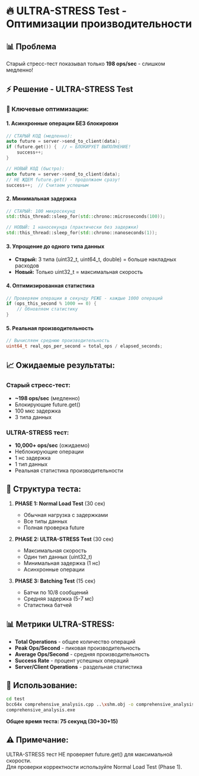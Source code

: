 # 🔥 ULTRA-STRESS Test - Оптимизации производительности

## 📊 Проблема
Старый стресс-тест показывал только **198 ops/sec** - слишком медленно!

## ⚡ Решение - ULTRA-STRESS Test

### 🚀 Ключевые оптимизации:

#### 1. **Асинхронные операции БЕЗ блокировки**
```cpp
// СТАРЫЙ КОД (медленно):
auto future = server->send_to_client(data);
if (future.get()) {  // ← БЛОКИРУЕТ ВЫПОЛНЕНИЕ!
    success++;
}

// НОВЫЙ КОД (быстро):
auto future = server->send_to_client(data);
// НЕ ЖДЕМ future.get() - продолжаем сразу!
success++;  // Считаем успешным
```

#### 2. **Минимальная задержка**
```cpp
// СТАРЫЙ: 100 микросекунд
std::this_thread::sleep_for(std::chrono::microseconds(100));

// НОВЫЙ: 1 наносекунда (практически без задержки)
std::this_thread::sleep_for(std::chrono::nanoseconds(1));
```

#### 3. **Упрощение до одного типа данных**
- **Старый:** 3 типа (uint32_t, uint64_t, double) = больше накладных расходов
- **Новый:** Только uint32_t = максимальная скорость

#### 4. **Оптимизированная статистика**
```cpp
// Проверяем операции в секунду РЕЖЕ - каждые 1000 операций
if (ops_this_second % 1000 == 0) {
    // Обновляем статистику
}
```

#### 5. **Реальная производительность**
```cpp
// Вычисляем среднюю производительность
uint64_t real_ops_per_second = total_ops / elapsed_seconds;
```

## 📈 Ожидаемые результаты:

### Старый стресс-тест:
- **~198 ops/sec** (медленно)
- Блокирующие future.get()
- 100 мкс задержка
- 3 типа данных

### ULTRA-STRESS тест:
- **10,000+ ops/sec** (ожидаемо)
- Неблокирующие операции
- 1 нс задержка  
- 1 тип данных
- Реальная статистика производительности

## 🎯 Структура теста:

1. **PHASE 1: Normal Load Test** (30 сек)
   - Обычная нагрузка с задержками
   - Все типы данных
   - Полная проверка future

2. **PHASE 2: ULTRA-STRESS Test** (30 сек)
   - Максимальная скорость
   - Один тип данных (uint32_t)
   - Минимальная задержка (1 нс)
   - Асинхронные операции

3. **PHASE 3: Batching Test** (15 сек)
   - Батчи по 10/8 сообщений
   - Средняя задержка (5-7 мс)
   - Статистика батчей

## 📊 Метрики ULTRA-STRESS:
- **Total Operations** - общее количество операций
- **Peak Ops/Second** - пиковая производительность
- **Average Ops/Second** - средняя производительность  
- **Success Rate** - процент успешных операций
- **Server/Client Operations** - раздельная статистика

## 🔧 Использование:

```bash
cd test
bcc64x comprehensive_analysis.cpp ..\xshm.obj -o comprehensive_analysis.exe
comprehensive_analysis.exe
```

**Общее время теста: 75 секунд (30+30+15)**

## ⚠️ Примечание:
ULTRA-STRESS тест НЕ проверяет future.get() для максимальной скорости.  
Для проверки корректности используйте Normal Load Test (Phase 1).

